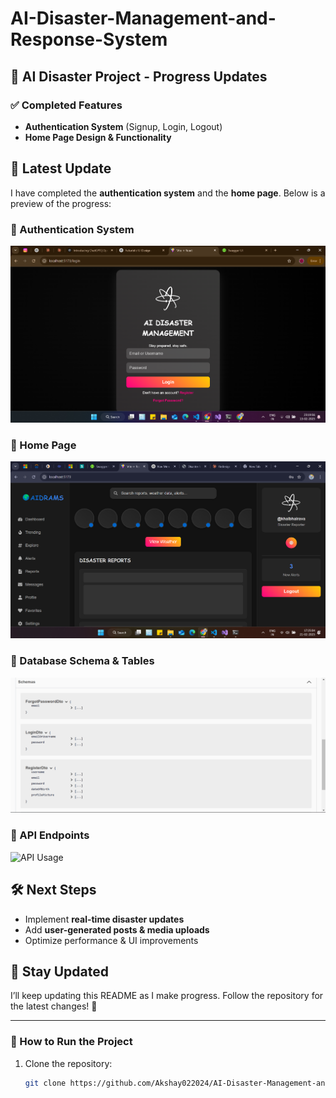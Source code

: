 # AI-Disaster-Management-and-Response-System

## 🚀 AI Disaster Project - Progress Updates  

### ✅ Completed Features  
- **Authentication System** (Signup, Login, Logout)  
- **Home Page Design & Functionality**  

## 📌 Latest Update  
I have completed the **authentication system** and the **home page**. Below is a preview of the progress:  

### 🔹 Authentication System  
![Auth System](https://github.com/Akshay022024/AI-Disaster-Management-and-Response-System/blob/main/Screenshot%202025-02-13%20231959.png)  

### 🔹 Home Page  
![Home Page](https://github.com/Akshay022024/AI-Disaster-Management-and-Response-System/blob/main/Screenshot%202025-02-21%20172508.png)  

### 🔹 Database Schema & Tables  
![Database Schema](https://github.com/Akshay022024/AI-Disaster-Management-and-Response-System/blob/main/Screenshot%202025-02-23%20181144.png)  

### 🔹 API Endpoints  
![API Usage](https://github.com/Akshay022024/AI-Disaster-Management-and-Response-System/blob/main/your-api-image.png)  

## 🛠️ Next Steps  
- Implement **real-time disaster updates**  
- Add **user-generated posts & media uploads**  
- Optimize performance & UI improvements  

## 📢 Stay Updated  
I’ll keep updating this README as I make progress. Follow the repository for the latest changes! 🚀  

---

### 📜 How to Run the Project  
1. Clone the repository:  
   ```bash
   git clone https://github.com/Akshay022024/AI-Disaster-Management-and-Response-System.git
   ```
